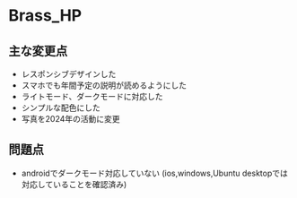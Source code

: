 # Brass_HP

## 主な変更点
- レスポンシブデザインした
- スマホでも年間予定の説明が読めるようにした
- ライトモード、ダークモードに対応した
- シンプルな配色にした
- 写真を2024年の活動に変更

## 問題点
- androidでダークモード対応していない
(ios,windows,Ubuntu desktopでは対応していることを確認済み)